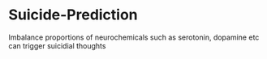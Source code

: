 # Suicide-Prediction
Imbalance proportions of neurochemicals such as serotonin, dopamine etc can trigger suicidial thoughts
